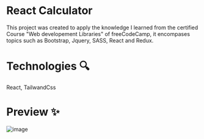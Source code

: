 
# React Calculator 
This project was created to apply the knowledge I learned from the certified Course "Web developement Libraries" of freeCodeCamp, it encompases topics such as Bootstrap, Jquery, SASS, React and Redux.

# Technologies 🔍
React, TailwandCss

# Preview ✨ 
![image](https://github.com/user-attachments/assets/74a3235e-f1ff-4595-9834-c231742d660d)


